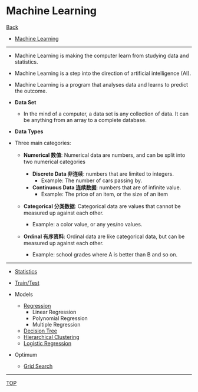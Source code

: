# Machine Learning

[Back](../../index.md)

- [Machine Learning](#machine-learning)

---

- Machine Learning is making the computer learn from studying data and statistics.

- Machine Learning is a step into the direction of artificial intelligence (AI).

- Machine Learning is a program that analyses data and learns to predict the outcome.

- **Data Set**

  - In the mind of a computer, a data set is any collection of data. It can be anything from an array to a complete database.

- **Data Types**

- Three main categories:

  - **Numerical 数值**: Numerical data are numbers, and can be split into two numerical categories

    - **Discrete Data 非连续**: numbers that are limited to integers.
      - Example: The number of cars passing by.
    - **Continuous Data 连续数据**: numbers that are of infinite value.
      - Example: The price of an item, or the size of an item

  - **Categorical 分类数据**: Categorical data are values that cannot be measured up against each other.

    - Example: a color value, or any yes/no values.

  - **Ordinal 有序资料**: Ordinal data are like categorical data, but can be measured up against each other.
    - Example: school grades where A is better than B and so on.

---

- [Statistics](./statistics.md)

- [Train/Test](./train_test.md)

- Models

  - [Regression](./regression.md)
    - Linear Regression
    - Polynomial Regression
    - Multiple Regression
  - [Decision Tree](./decision_tree.md)
  - [Hierarchical Clustering](./hierarchical_clustering.md)
  - [Logistic Regression](./logistic_regression.md)

- Optimum
  - [Grid Search](./grid_search.md)

---

[TOP](#machine-learning)
